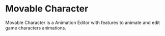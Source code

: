 # Movable Character
Movable Character is a Animation Editor with features to animate and edit game characters animations.
